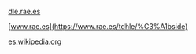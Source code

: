 [dle.rae.es](https://dle.rae.es/%C3%A1bside)

[www.rae.es](https://www.rae.es/tdhle/%C3%A1bside)

[es.wikipedia.org](https://es.wikipedia.org/wiki/%C3%81bside)
